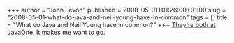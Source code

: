 +++
author = "John Levon"
published = 2008-05-01T01:26:00+01:00
slug = "2008-05-01-what-do-java-and-neil-young-have-in-common"
tags = []
title = "What do Java and Neil Young have in common?"
+++
[They're both at
JavaOne](http://blogs.sun.com/maybeimright/entry/what_do_java_and_neil).
It makes me want to go.
